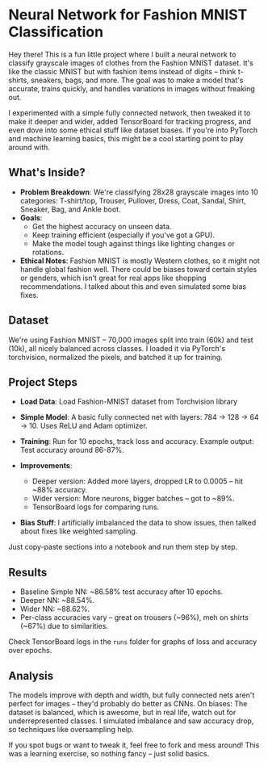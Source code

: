 # Neural Network for Fashion MNIST Classification

Hey there! This is a fun little project where I built a neural network to classify grayscale images of clothes from the Fashion MNIST dataset. It's like the classic MNIST but with fashion items instead of digits – think t-shirts, sneakers, bags, and more. The goal was to make a model that's accurate, trains quickly, and handles variations in images without freaking out.

I experimented with a simple fully connected network, then tweaked it to make it deeper and wider, added TensorBoard for tracking progress, and even dove into some ethical stuff like dataset biases. If you're into PyTorch and machine learning basics, this might be a cool starting point to play around with.

## What's Inside?

- **Problem Breakdown**: We're classifying 28x28 grayscale images into 10 categories: T-shirt/top, Trouser, Pullover, Dress, Coat, Sandal, Shirt, Sneaker, Bag, and Ankle boot.
- **Goals**:
    - Get the highest accuracy on unseen data.
    - Keep training efficient (especially if you've got a GPU).
    - Make the model tough against things like lighting changes or rotations.
- **Ethical Notes**: Fashion MNIST is mostly Western clothes, so it might not handle global fashion well. There could be biases toward certain styles or genders, which isn't great for real apps like shopping recommendations. I talked about this and even simulated some bias fixes.


## Dataset

We're using Fashion MNIST – 70,000 images split into train (60k) and test (10k), all nicely balanced across classes. I loaded it via PyTorch's torchvision, normalized the pixels, and batched it up for training.

## Project Steps

- **Load Data**:
Load Fashion-MNIST dataset from Torchvision library

- **Simple Model**:
A basic fully connected net with layers: 784 -> 128 -> 64 -> 10. Uses ReLU and Adam optimizer.
- **Training**:
Run for 10 epochs, track loss and accuracy. Example output: Test accuracy around 86-87%.
- **Improvements**:
    - Deeper version: Added more layers, dropped LR to 0.0005 – hit ~88% accuracy.
    - Wider version: More neurons, bigger batches – got to ~89%.
    - TensorBoard logs for comparing runs.
- **Bias Stuff**:
I artificially imbalanced the data to show issues, then talked about fixes like weighted sampling.

Just copy-paste sections into a notebook and run them step by step.

## Results

- Baseline Simple NN: ~86.58% test accuracy after 10 epochs.
- Deeper NN: ~88.54%.
- Wider NN: ~88.62%.
- Per-class accuracies vary – great on trousers (~96%), meh on shirts (~67%) due to similarities.

Check TensorBoard logs in the `runs` folder for graphs of loss and accuracy over epochs.

## Analysis

The models improve with depth and width, but fully connected nets aren't perfect for images – they'd probably do better as CNNs. On biases: The dataset is balanced, which is awesome, but in real life, watch out for underrepresented classes. I simulated imbalance and saw accuracy drop, so techniques like oversampling help.

If you spot bugs or want to tweak it, feel free to fork and mess around! This was a learning exercise, so nothing fancy – just solid basics.


